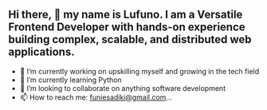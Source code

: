 ## Hi there, 👋 my name is Lufuno. I am a Versatile Frontend Developer with hands-on experience building complex, scalable, and distributed web applications.
- 🔭 I’m currently working on upskilling myself and growing in the tech field
- 🌱 I’m currently learning Python 
- 👯 I’m looking to collaborate on anything software development
- 📫 How to reach me: funiesadiki@gmail.com...

<!--
**foonie/foonie** is a ✨ _special_ ✨ repository because its `README.md` (this file) appears on your GitHub profile.

Here are some ideas to get you started:


-->
